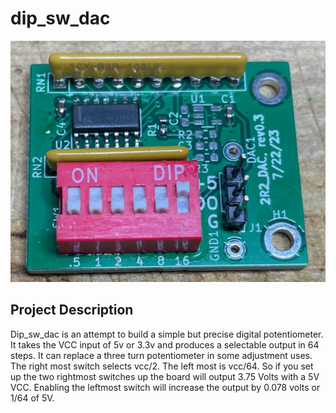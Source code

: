 # dip_sw_dac

![Alt text](https://github.com/jerryok826/dip_sw_dac/blob/main/Photos/dip_sw_dac.jpeg)

## Project Description
Dip_sw_dac is an attempt to build a simple but precise digital potentiometer. It takes the VCC input of 5v or 3.3v and produces a selectable output in 64 steps. It can replace a three turn potentiometer in some adjustment uses. The right most switch selects vcc/2. The left most is vcc/64. So if you set up the two rightmost switches up the board will output 3.75 Volts with a 5V VCC. Enabling the leftmost switch will increase the output by 0.078 volts or 1/64 of 5V.
